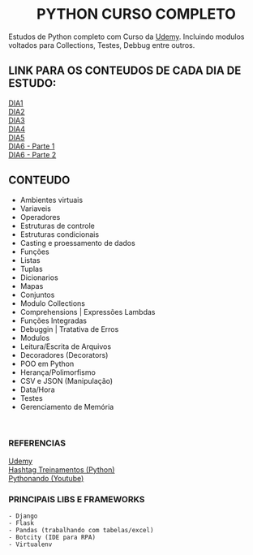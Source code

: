 <h1 align="center">PYTHON CURSO COMPLETO</h1>

Estudos de Python completo com Curso da <a href="https://www.udemy.com" target="_blank">Udemy</a>. Incluindo modulos voltados para Collections, Testes, Debbug entre outros.

## LINK PARA OS CONTEUDOS DE CADA DIA DE ESTUDO:


<a href="https://github.com/CamiloCCarvalho/python/blob/master/studies/day1/main.py">
    DIA1
</a>
<br/>

<a href="https://github.com/CamiloCCarvalho/python/blob/master/studies/day2/main.py">
    DIA2
</a>
<br/>

<a href="https://github.com/CamiloCCarvalho/python/blob/master/studies/day3/main.py">
    DIA3
</a>
<br/>

<a href="https://github.com/CamiloCCarvalho/python/blob/master/studies/day4/main.py">
    DIA4
</a>
<br/>

<a href="https://github.com/CamiloCCarvalho/python/blob/master/studies/day5/main.py">
    DIA5
</a>
<br/>

<a href="https://github.com/CamiloCCarvalho/python/blob/master/studies/day6/main.py">
    DIA6 - Parte 1
</a>
<br/>
<a href="https://github.com/CamiloCCarvalho/python/blob/master/studies/day6/main2.py">
    DIA6 - Parte 2
</a>
<br/>


## CONTEUDO

<ul>
    <li>Ambientes virtuais</li>
    <li>Variaveis</li>
    <li>Operadores</li>
    <li>Estruturas de controle</li>
    <li>Estruturas condicionais</li>
    <li>Casting e proessamento de dados</li>
    <li>Funções</li>
    <li>Listas</li>
    <li>Tuplas</li>
    <li>Dicionarios</li>
    <li>Mapas</li>
    <li>Conjuntos</li>
    <li>Modulo Collections</li>
    <li>Comprehensions | Expressões Lambdas</li>
    <li>Funções Integradas</li>
    <li>Debuggin | Tratativa de Erros</li>
    <li>Modulos</li>
    <li>Leitura/Escrita de Arquivos</li>
    <li>Decoradores (Decorators)</li>
    <li>POO em Python</li>
    <li>Herança/Polimorfismo</li>
    <li>CSV e JSON (Manipulação)</li>
    <li>Data/Hora</li>
    <li>Testes</li>
    <li>Gerenciamento de Memória</li>
</ul>
<br/>

### REFERENCIAS

<a href="https://www.udemy.com/" target="_blank">
    Udemy
</a>
<br/>
<a href="https://www.hashtagtreinamentos.com/" target="_blank">
    Hashtag Treinamentos (Python)
</a>
<br/>
<a href="https://www.youtube.com/@pythonando" target="_blank">
    Pythonando (Youtube)
</a>

<br/>

### PRINCIPAIS LIBS E FRAMEWORKS

    - Django
    - Flask
    - Pandas (trabalhando com tabelas/excel)
    - Botcity (IDE para RPA)
    - Virtualenv

